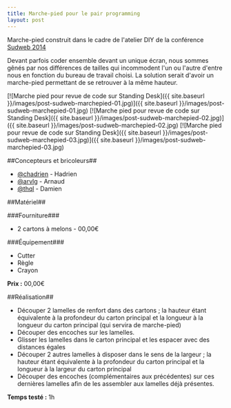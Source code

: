 ```yaml
---
title: Marche-pied pour le pair programming
layout: post
---
```


Marche-pied construit dans le cadre de l'atelier DIY de la conférence [Sudweb 2014](http://sudweb.fr/2014/orateurs.html#bertrand-keller) 

Devant parfois coder ensemble devant un unique écran, nous sommes gênés par nos différences de tailles qui incommodent l'un ou l'autre d'entre nous en fonction du bureau de travail choisi. La solution serait d'avoir un marche-pied permettant de se retrouver à la même hauteur.

[![Marche pied pour revue de code sur Standing Desk]({{ site.baseurl }}/images/post-sudweb-marchepied-01.jpg)]({{ site.baseurl }}/images/post-sudweb-marchepied-01.jpg)
[![Marche pied pour revue de code sur Standing Desk]({{ site.baseurl }}/images/post-sudweb-marchepied-02.jpg)]({{ site.baseurl }}/images/post-sudweb-marchepied-02.jpg)
[![Marche pied pour revue de code sur Standing Desk]({{ site.baseurl }}/images/post-sudweb-marchepied-03.jpg)]({{ site.baseurl }}/images/post-sudweb-marchepied-03.jpg)

##Concepteurs et bricoleurs##

 * [@chadrien](https://twitter.com/CHadrien) - Hadrien
 * [@arvlg](https://twitter.com/arvlg) - Arnaud
 * [@thql](https://twitter.com/thql) - Damien

##Matériel##

###Fourniture###
 * 2 cartons à melons  - 00,00€
 
###Équipement###
 * Cutter
 * Règle
 * Crayon

 **Prix :** 00,00€

##Réalisation##

 * Découper 2 lamelles de renfort dans des cartons ; la hauteur étant équivalente à la profondeur du carton principal et la longueur à la longueur du carton principal (qui servira de marche-pied)
 * Découper des encoches sur les lamelles.
 * Glisser les lamelles dans le carton principal et les espacer avec des distances égales
 * Découper 2 autres lamelles à disposer dans le sens de la largeur ; la hauteur étant équivalente à la profondeur du carton principal et la longueur à la largeur du carton principal
 * Découper des encoches (complémentaires aux précédentes) sur ces dernières lamelles afin de les assembler aux lamelles déjà présentes.

 **Temps testé :** 1h




